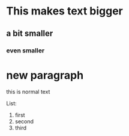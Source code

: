 # This makes text bigger
## a bit smaller
### even smaller

# new paragraph 
this is normal text 

List:
1. first
2. second
3. third
